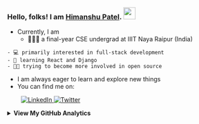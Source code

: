 ### Hello, folks! I am [Himanshu Patel](https://patel-himanshu.github.io/). <img src="https://media.giphy.com/media/hvRJCLFzcasrR4ia7z/giphy.gif" width="28">

<!--
Here are some ideas to get you started: 👋 
- 🔭 I’m currently working on ...
- 🌱 I’m currently learning ...
- 👯 I’m looking to collaborate on ...
- 🤔 I’m looking for help with ...
- 💬 Ask me about ...
- 📫 How to reach me: ...
- 😄 Pronouns: ...
- ⚡ Fun fact: ...
-->

- Currently, I am
    - 👨🏼‍🎓 a final-year CSE undergrad at IIIT Naya Raipur (India)
<!--     - 💼 working on getting a job/internship -->
    - 💻 primarily interested in full-stack development
    - 🧰 learning React and Django
    - 👩‍💻 trying to become more involved in open source
- I am always eager to learn and explore new things
- You can find me on:
<p> &emsp;&emsp;
    <a href="https://www.linkedin.com/in/patel-himanshu" target="_blank">
        <img alt="LinkedIn" title="LinkedIn" src="https://img.shields.io/badge/-LinkedIn-0A66C2?style=for-the-badge&logo=linkedin&logoColor=white"/>
    </a>
    <a href="https://twitter.com/_Patel_Himanshu" target="_blank">
        <img alt="Twitter" title="Twitter" src="https://img.shields.io/badge/-Twitter-1A91DA?style=for-the-badge&logo=twitter&logoColor=white"/>
    </a>
</p>
<!-- - You can find me on:
  [<img align="center" height="25" src="https://img.icons8.com/color/144/000000/linkedin.png"/>](https://www.linkedin.com/in/patel-himanshu/)
  [<img align="center" height="25" src="https://img.icons8.com/color/144/000000/twitter.png"/>](https://twitter.com/_Patel_Himanshu) -->
  
<details>
    <summary>
        <strong>View My GitHub Analytics</strong>
    </summary>
    <p>
        <br />&emsp;
        <img src="https://github-readme-stats.vercel.app/api?username=patel-himanshu&show_icons=true&theme=react&count_private=true" alt="Himanshu Patel's Overall GitHub Stats" width="45%" />&emsp;&emsp;
        <img src="https://github-readme-streak-stats.herokuapp.com/?user=patel-himanshu&show_icons=true&theme=react&locale=en&layout=demo" alt="Himanshu Patel's GitHub Streak Stats" width="45%" />
        <br />&emsp;
        <strong>Credits</strong>:&nbsp;
        (1) <a href="https://github.com/anuraghazra" target="_blank">Anurag Hazra's</a> 
            <em><a href="https://github.com/anuraghazra/github-readme-stats" target="_blank">GitHub Readme Stats</a></em>
        <br />&emsp;&emsp;&emsp;&emsp;&emsp;
        (2) <a href="https://github.com/DenverCoder1" target="_blank">Jonah Lawrence's</a> 
            <em><a href="https://github.com/DenverCoder1/github-readme-streak-stats" target="_blank">GitHub Readme Streak Stats</a></em>
    </p>
</details> 
